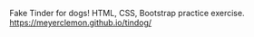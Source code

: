Fake Tinder for dogs! 
HTML, CSS, Bootstrap practice exercise. 
https://meyerclemon.github.io/tindog/
